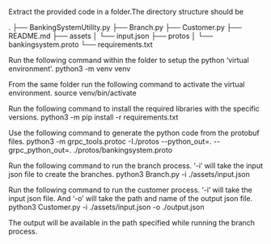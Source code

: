 Extract the provided code in a folder.The directory structure should be

.
├── BankingSystemUtility.py
├── Branch.py
├── Customer.py
├── README.md
├── assets
│       └── input.json
├── protos
│       └── bankingsystem.proto
└── requirements.txt


Run the following command within the folder to setup the python ‘virtual environment’.
python3 -m venv venv


From the same folder run the following command to activate the virtual environment.
source venv/bin/activate


Run the following command to install the required libraries with the specific versions.
python3 -m pip install -r requirements.txt


Use the following command to generate the python code from the protobuf files.
python3 -m grpc_tools.protoc -I./protos --python_out=. --grpc_python_out=. ./protos/bankingsystem.proto


Run the following command to run the branch process. ‘-i’ will take the input json file to create the branches.
python3 Branch.py -i ./assets/input.json


Run the following command to run the customer process. ‘-i’ will take the input json file. And ‘-o’ will take the path and name of the output json file.
python3 Customer.py -i ./assets/input.json -o ./output.json


The output will be available in the path specified while running the branch process.
